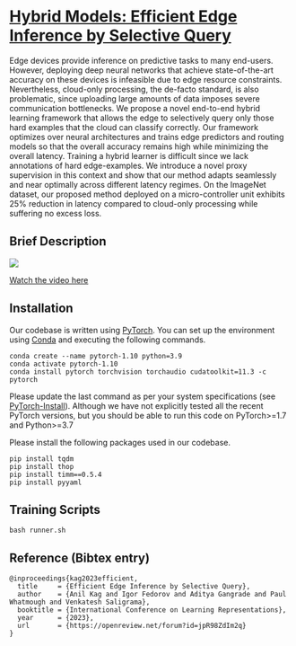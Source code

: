 # [Hybrid Models: Efficient Edge Inference by Selective Query](https://openreview.net/forum?id=jpR98ZdIm2q)

Edge devices provide inference on predictive tasks to many end-users. However, deploying deep neural networks that achieve state-of-the-art accuracy on these devices is infeasible due to edge resource constraints. Nevertheless, cloud-only processing, the de-facto standard, is also problematic, since uploading large amounts of data imposes severe communication bottlenecks. We propose a novel end-to-end hybrid learning framework that allows the edge to selectively query only those hard examples that the cloud can classify correctly. Our framework optimizes over neural architectures and trains edge predictors and routing models so that the overall accuracy remains high while minimizing the overall latency. Training a hybrid learner is difficult since we lack annotations of hard edge-examples. We introduce a novel proxy supervision in this context and show that our method adapts seamlessly and near optimally across different latency regimes. On the ImageNet dataset, our proposed method deployed on a micro-controller unit exhibits 25\% reduction in latency compared to cloud-only processing while suffering no excess loss.

## Brief Description  

![](<Hybrid-Models-Poster.png>)

[Watch the video here](https://youtu.be/44oZzYDvFi8)


## Installation

Our codebase is written using [PyTorch](https://pytorch.org). You can set up the environment using [Conda](https://www.anaconda.com/products/individual) and executing the following commands.  

```
conda create --name pytorch-1.10 python=3.9
conda activate pytorch-1.10
conda install pytorch torchvision torchaudio cudatoolkit=11.3 -c pytorch
```

Please update the last command as per your system specifications (see [PyTorch-Install](https://pytorch.org/get-started/locally/)). Although we have not explicitly tested all the recent PyTorch versions, but you should be able to run this code on PyTorch>=1.7 and Python>=3.7


Please install the following packages used in our codebase.

```
pip install tqdm
pip install thop
pip install timm==0.5.4
pip install pyyaml
```

## Training Scripts 



```
bash runner.sh
```

## Reference (Bibtex entry)


```
@inproceedings{kag2023efficient,
  title     = {Efficient Edge Inference by Selective Query},
  author    = {Anil Kag and Igor Fedorov and Aditya Gangrade and Paul Whatmough and Venkatesh Saligrama},
  booktitle = {International Conference on Learning Representations},
  year      = {2023},
  url       = {https://openreview.net/forum?id=jpR98ZdIm2q}
}
```
